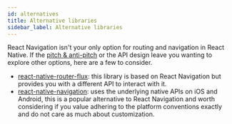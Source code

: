 ```yaml
---
id: alternatives
title: Alternative libraries
sidebar_label: Alternative libraries
---
```


React Navigation isn't your only option for routing and navigation in React Native. If the [pitch & anti-pitch](pitch.md) or the API design leave you wanting to explore other options, here are a few to consider.

- [react-native-router-flux](https://github.com/aksonov/react-native-router-flux): this library is based on React Navigation but provides you with a different API to interact with it.
- [react-native-navigation](https://github.com/wix/react-native-navigation): uses the underlying native APIs on iOS and Android, this is a popular alternative to React Navigation and worth considering if you value adhering to the platform conventions exactly and do not care as much about customization.
